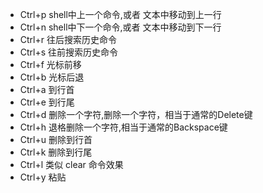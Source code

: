 - Ctrl+p shell中上一个命令,或者 文本中移动到上一行
- Ctrl+n shell中下一个命令,或者 文本中移动到下一行
- Ctrl+r 往后搜索历史命令
- Ctrl+s 往前搜索历史命令
- Ctrl+f 光标前移
- Ctrl+b 光标后退
- Ctrl+a 到行首
- Ctrl+e 到行尾
- Ctrl+d 删除一个字符,删除一个字符，相当于通常的Delete键
- Ctrl+h 退格删除一个字符,相当于通常的Backspace键
- Ctrl+u 删除到行首
- Ctrl+k 删除到行尾
- Ctrl+l 类似 clear 命令效果
- Ctrl+y 粘贴